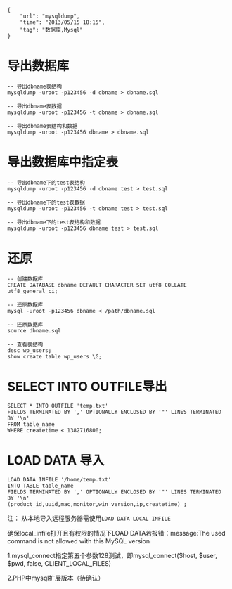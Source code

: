 ```
{
    "url": "mysqldump",
    "time": "2013/05/15 18:15",
    "tag": "数据库,Mysql"
}
```

# 导出数据库

```
-- 导出dbname表结构
mysqldump -uroot -p123456 -d dbname > dbname.sql
 
-- 导出dbname表数据
mysqldump -uroot -p123456 -t dbname > dbname.sql
 
-- 导出dbname表结构和数据
mysqldump -uroot -p123456 dbname > dbname.sql
```

# 导出数据库中指定表

```
-- 导出dbname下的test表结构
mysqldump -uroot -p123456 -d dbname test > test.sql
 
-- 导出dbname下的test表数据
mysqldump -uroot -p123456 -t dbname test > test.sql
 
-- 导出dbname下的test表结构和数据
mysqldump -uroot -p123456 dbname test > test.sql
```

# 还原

```
-- 创建数据库
CREATE DATABASE dbname DEFAULT CHARACTER SET utf8 COLLATE utf8_general_ci;
 
-- 还原数据库
mysql -uroot -p123456 dbname < /path/dbname.sql
 
-- 还原数据库
source dbname.sql
 
-- 查看表结构
desc wp_users;
show create table wp_users \G;
```

# SELECT INTO OUTFILE导出

```
SELECT * INTO OUTFILE 'temp.txt' 
FIELDS TERMINATED BY ',' OPTIONALLY ENCLOSED BY '"' LINES TERMINATED BY '\n' 
FROM table_name 
WHERE createtime < 1382716800;
```

# LOAD DATA 导入

```
LOAD DATA INFILE '/home/temp.txt' 
INTO TABLE table_name 
FIELDS TERMINATED BY ',' OPTIONALLY ENCLOSED BY '"' LINES TERMINATED BY '\n'
(product_id,uuid,mac,monitor,win_version,ip,createtime) ;
```

注： 从本地导入远程服务器需使用`LOAD DATA LOCAL INFILE`

确保local_infile打开且有权限的情况下LOAD DATA若报错：message:The used command is not allowed with this MySQL version

1.mysql_connect指定第五个参数128测试，即mysql_connect($host, $user, $pwd, false, CLIENT_LOCAL_FILES)

2.PHP中mysql扩展版本（待确认）